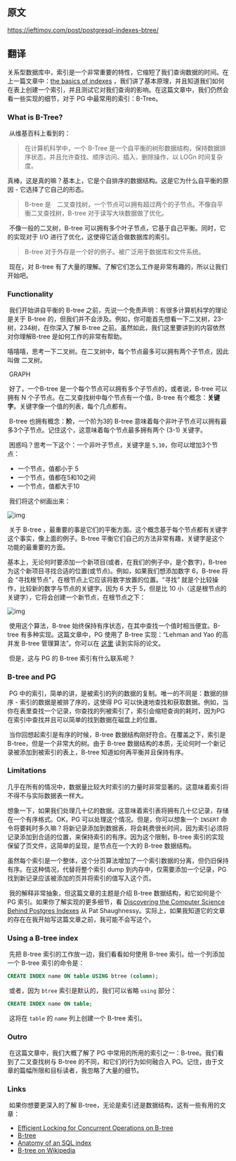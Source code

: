 ## 原文

https://ieftimov.com/post/postgresql-indexes-btree/



## 翻译

​		关系型数据库中，索引是一个非常重要的特性，它缩短了我们查询数据的时间。在上一篇文章中：[the basics of indexes](https://ieftimov.com/postgresql-indexes-first-principles) ，我们讲了基本原理，并且知道我们如何在表上创建一个索引，并且测试它对我们查询的影响。在这篇文章中，我们仍然会看一些实现的细节，对于 PG 中最常用的索引：B-Tree。



### What is B-Tree?

​		从维基百科上看到的：

> 在计算机科学中，一个 B-Tree 是一个自平衡的树形数据结构，保持数据排序状态，并且允许查找、顺序访问、插入、删除操作，以 LOGn 时间复杂度。

​		真棒，这是真的嘛？基本上，它是个自排序的数据结构。这是它为什么自平衡的原因 - 它选择了它自己的形态。

> B-tree 是　二叉查找树，一个节点可以拥有超过两个的子节点。不像自平衡二叉查找树，B-tree 对于读写大块数据做了优化。

​		不像一般的二叉树，B-tree 可以拥有多个叶子节点，它基于自己平衡。同时，它的实现对于 I/O 进行了优化，这使得它适合做数据库的索引。

> B-tree 对于外存是一个好的例子。被广泛用于数据库和文件系统。

​		现在，对 B-tree 有了大量的理解。了解它们怎么工作是非常有趣的，所以让我们开始吧。



### Functionality

​		我们开始讲自平衡的 B-tree 之前，先说一个免责声明：有很多计算机科学的理论是关于 B-tree 的，但我们并不会涉及。例如，你可能首先想看一下二叉树，23-树，234树，在你深入了解 B-tree 之前。虽然如此，我们这里要讲到的内容依然对你理解B-tree 是如何工作的非常有帮助。

​		嘻嘻嘻，思考一下二叉树。在二叉树中，每个节点最多可以拥有两个子节点，因此叫做 二叉树。

​		GRAPH

​		好了，一个B-tree 是一个每个节点可以拥有多个子节点的，或者说，B-tree 可以拥有 N 个子节点。在二叉查找树中每个节点有一个值，B-tree 有个概念：**关键字**。关键字像一个值的列表，每个几点都有。

​		B-tree 也拥有概念：**阶**，一个阶为3的 B-tree 意味着每个非叶子节点可以拥有最多3个子节点。记住这个，这意味着每个节点最多拥有两个 (3-1) 关键字。

​		困惑吗？思考一下这个：一个非叶子节点，关键字是 `5,10`，你可以增加3个节点：

* 一个节点，值都小于 5
* 一个节点，值都在5和10之间
* 一个节点，值都大于10



​		我们将这个树画出来：

![img](https://ieftimov.com/b-tree-example-1.jpg)

​		关于 B-tree ，最重要的事是它们的平衡方面。这个概念基于每个节点都有关键字这个事实，像上面的例子。B-tree 平衡它们自己的方法非常有趣，关键字是这个功能的最重要的方面。

​		基本上，无论何时要添加一个新项目(或者，在我们的例子中，是个数字)，B-tree 为这个新项目寻找合适的位置(或节点)。例如，如果我们想添加数字 6，B-tree 将会 “寻找根节点”，在根节点上它应该将数字放置的位置。“寻找” 就是个比较操作，比较新的数字与节点的关键字。因为 6 大于 5，但是比 10 小（这是根节点的关键字），它将会创建一个新节点，在根节点之下：

![img](https://ieftimov.com/b-tree-example-2.jpg)

​		使用这个算法，B-tree 始终保持有序状态，在其中查找一个值时相当便宜。B-tree 有多种实现。这篇文章中，PG 使用了 B-tree 实现：“Lehman and Yao 的高并发 B-tree 管理算法”。你可以在 [这里](http://www.csd.uoc.gr/~hy460/pdf/p650-lehman.pdf) 读到实际的论文。

​		但是，这与 PG 的 B-tree 索引有什么联系呢？



### B-tree and PG

​		PG 中的索引，简单的讲，是被索引的列的数据的复制。唯一的不同是：数据的排序 - 索引的数据是被排了序的，这使得 PG 可以快速地查找和获取数据。例如，当你在表里查找一个记录，你查找的列被索引了，索引会缩短查询的耗时，因为PG 在索引中查找并且可以简单的找到数据在磁盘上的位置。

​		当你回想起索引是有序的时候，B-tree 数据结构刚好符合。在覆盖之下，索引是 B-tree，但是一个非常大的树。由于 B-tree 数据结构的本质，无论何时一个新记录被添加到被索引的表上，B-tree 知道如何再平衡并且保持有序。



### Limitations

​		几乎在所有的情况中，数据量比较大时索引的力量时非常显著的。这意味着索引将不得不与实际数据表一样大。

​		想象一下，如果我们处理几十亿的数据。这意味着索引表将拥有几十亿记录，存储在一个有序格式。OK，PG 可以处理这个情况。但是，你可以想象一个 `INSERT` 命令将要耗时多久嘛？将新记录添加到数据表，将会耗费很长时间，因为索引必须将记录添加到合适的位置，来保持索引的有序。因为这个限制，B-tree 索引的实现保留了页文件，这简单的呈现，是节点在一个大的 B-tree 数据结构。

​		虽然每个索引是一个整体，这个分页算法增加了一个索引数据的分离，但仍旧保持有序。在这种情况，代替将整个索引 dump 到内存中，仅需要添加一个记录，PG 找到新记录应该被添加的页并将索引的值写入这个页。

​		我的解释非常抽象，但这篇文章的主题是介绍 B-tree 数据结构，和它如何是个 PG 索引。如果你了解实现的更多细节，看 [Discovering the Computer Science Behind Postgres Indexes](http://patshaughnessy.net/2014/11/11/discovering-the-computer-science-behind-postgres-indexes) 从 Pat Shaughnessy。实际上，如果我知道它的文章的存在在我开始写这篇文章之前，我可能不会写这个。



### Using a B-tree index

​		先把 B-tree 索引的工作放一边，我们看看如何使用 B-tree 索引。给一个列添加一个 B-tree 索引的命令是：

```sql
CREATE INDEX name ON table USING btree (column);
```

​		或者，因为 `btree` 索引是默认的，我们可以省略 `using` 部分：

```sql
CREATE INDEX name ON table;
```

​		这将在 `table` 的 `name` 列上创建一个 B-tree 索引。



### Outro

​		在这篇文章中，我们大概了解了 PG 中常用的所用的索引之一：B-tree。我们看到了二叉查找树与 B-tree 的不同，和它们的行为如何融合入 PG。记住，由于文章的篇幅所限和目标读者，我忽略了大量的细节。



### Links

​		如果你想要更深入的了解 B-tree，无论是索引还是数据结构，这有一些有用的文章：

* [Efficient Locking for Concurrent Operations on B-tree](http://www.csd.uoc.gr/~hy460/pdf/p650-lehman.pdf)
* [B-tree](https://www.cs.utexas.edu/users/djimenez/utsa/cs3343/lecture16.html)
* [Anatomy of an SQL index](http://use-the-index-luke.com/sql/anatomy)
* [B-tree on Wikipedia](https://en.wikipedia.org/wiki/B-tree)